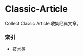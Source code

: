 # Classic-Article
Collect Classic Article.收集经典文章。

### 索引
* [技术类](https://github.com/perry2008084/Classic-Article/blob/master/Classic-Article.md)
